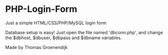 # PHP-Login-Form
Just a simple HTML/CSS/PHP/MySQL login form

Database setup is easy! Just open the file named 'dbconn.php', and change the $dbhost, $dbuser, $dbpass and $dbname variables.



Made by Thomas Groenendijk
